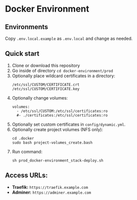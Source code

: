 # Docker Environment

## Environments

Copy `.env.local.example` as `.env.local` and change as needed.

## Quick start
1. Clone or download this repository
2. Go inside of directory `cd docker-environment/prod`
3. Optionally place wildcard certificates in a directory:
    ```
    /etc/ssl/CUSTOM/CERTIFICATE.crt
    /etc/ssl/CUSTOM/CERTIFICATE.key
    ```
4. Optionally change volumes:
    ```
    volumes:
      - /etc/ssl/CUSTOM:/etc/ssl/certificates:ro
      #- ./certificates:/etc/ssl/certificates:ro
    ```
5. Optionally set custom certificates in `config/dynamic.yml`.
6. Optionally create project volumes (NFS only):
   ```
   cd .docker
   sudo bash project-volumes_create.bash
   ```
7. Run command:
    ```
    sh prod_docker-environment_stack-deploy.sh
    ```

## Access URLs:
- **Traefik:** `https://traefik.example.com`
- **Adminer:** `https://adminer.example.com`
